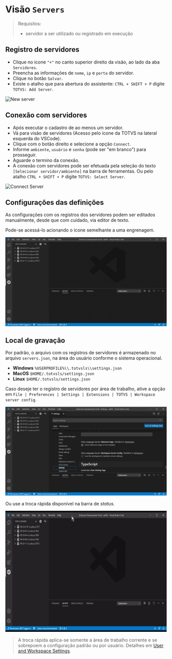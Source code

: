 # Visão `Servers`

> Requisitos:
> - servidor a ser utilizado ou registrado em execução

## Registro de servidores

- Clique no icone `"+"` no canto superior direito da visão, ao lado da aba `Servidores`.
- Preencha as informações de `nome`, `ip` e `porta` do servidor.
- Clique no botão `Salvar`.
- Existe o atalho que para abertura do assistente: `CTRL + SHIFT + P` digite `TOTVS: Add Server`.

![New server](./gifs/AddServer.gif)

## Conexão com servidores

- Após executar o cadastro de ao menos um servidor.
- Vá para visão de servidores (Acesso pelo ícone da TOTVS na lateral esquerda do VSCode).
- Clique com o botão direito e selecione a opção `Connect`.
- Informe `ambiente`, `usuário` e `senha` (pode ser "em branco") para prosseguir.
- Aguarde o termino da conexão.
- A conexão com servidores pode ser efetuada pela seleção do texto `[Selecionar servidor/ambiente]` na barra de ferramentas. Ou pelo atalho `CTRL + SHIFT + P` digite `TOTVS: Select Server`.

![Connect Server](./gifs/ConnectServer.gif)

## Configurações das definições

As configurações com os registros dos servidores podem ser editados manualmente, desde que com cuidado, via editor de texto.

Pode-se acessá-lo acionando o ícone semelhante a uma engrenagem.

![Edit file server](./gifs/serversEditFile.gif)

## Local de gravação

Por padrão, o arquivo com os registros de servidores é armazenado no arquivo `servers.json`, na área do usuário conforme o sistema operacional.

* **Windows** `%USERPROFILE%\\.totvsls\\settings.json`
* **MacOS** `$HOME/.totvsls/settings.json`
* **Linux** `$HOME/.totvsls/settings.json`

Caso deseje ter o registro de servidores por área de trabalho, ative a opção em `File | Preferences | Settings | Extensions | TOTVS | Workspace server config`.

![Workspace Server Config](./images/workspaceServerConfig.png)

Ou use a troca rápida disponível na barra de _status_.

![Workspace Server Config](./gifs/toggleWorkspaceConfig.gif)

> A troca rápida aplica-se somente a área de trabalho corrente e se sobrepoem a configuração padrão ou por usuário. Detalhes em [User and Workspace Settings](https://code.visualstudio.com/docs/getstarted/settings).


